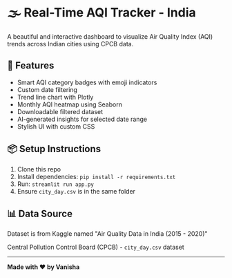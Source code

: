 # 🌫️ Real-Time AQI Tracker - India

A beautiful and interactive dashboard to visualize Air Quality Index (AQI) trends across Indian cities using CPCB data.

## 🚀 Features
- Smart AQI category badges with emoji indicators
- Custom date filtering
- Trend line chart with Plotly
- Monthly AQI heatmap using Seaborn
- Downloadable filtered dataset
- AI-generated insights for selected date range
- Stylish UI with custom CSS

## 📦 Setup Instructions
1. Clone this repo
2. Install dependencies: `pip install -r requirements.txt`
3. Run: `streamlit run app.py`
4. Ensure `city_day.csv` is in the same folder

## 📊 Data Source
Dataset is from Kaggle named "Air Quality Data in India (2015 - 2020)"

Central Pollution Control Board (CPCB) - `city_day.csv` dataset

---

**Made with ❤️ by Vanisha**

